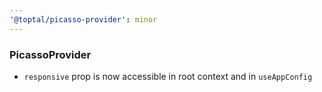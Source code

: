 ```yaml
---
'@toptal/picasso-provider': minor
---
```


### PicassoProvider

- `responsive` prop is now accessible in root context and in `useAppConfig`
